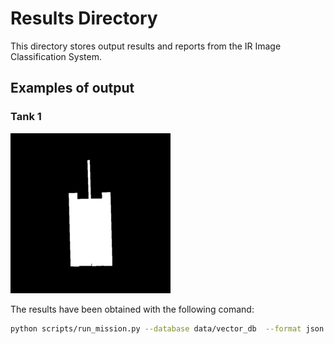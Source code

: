 # Results Directory

This directory stores output results and reports from the IR Image Classification System.

## Examples of output

### Tank 1

![Tank 1](../examples/tank_1.png)

The results have been obtained with the following comand:

```bash
python scripts/run_mission.py --database data/vector_db  --format json --disable-cache --model checkpoints/fine_tuning/contrastive_best_epoch_11.pth --image examples/tank_1.png -o results/tank_query_results.json --quiet
```
